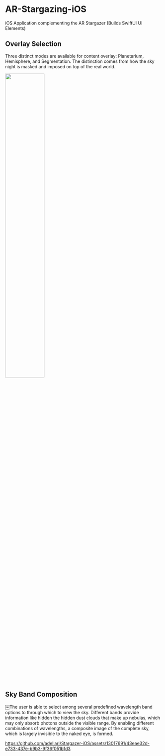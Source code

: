 # AR-Stargazing-iOS
 iOS Application complementing the AR Stargazer (Builds SwiftUI UI Elements)

## Overlay Selection 
Three distinct modes are available for content overlay: Planetarium, Hemisphere, and Segmentation. The distinction comes from how the sky night is masked and imposed on top of the real world.

[<img src="https://i.ytimg.com/vi/Hc79sDi3f0U/maxresdefault.jpg" width="50%">](https://drive.google.com/file/d/1QMyGED7GNEPGoZolDdU0QmKA75mfE1An/view?usp=drive_link "Content overlay selection")


## Sky Band Composition
￼The user is able to select among several predefined wavelength band options to through which to view the sky. Different bands provide information like hidden the hidden dust clouds that make up nebulas, which may only absorb photons outside the visible range. By enabling different combinations of wavelengths, a composite image of the complete sky, which is largely invisible to the naked eye, is formed.


https://github.com/adellari/Stargazer-iOS/assets/13017691/43eae32d-e733-437e-b9b3-9f36f051b1d3

